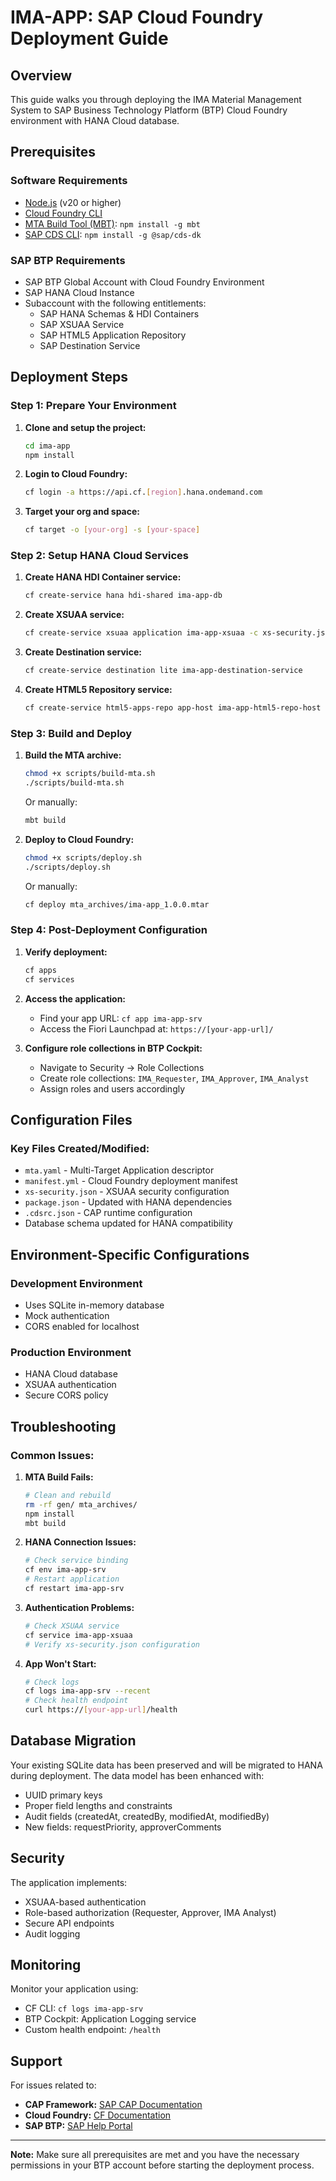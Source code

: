 # IMA-APP: SAP Cloud Foundry Deployment Guide

## Overview
This guide walks you through deploying the IMA Material Management System to SAP Business Technology Platform (BTP) Cloud Foundry environment with HANA Cloud database.

## Prerequisites

### Software Requirements
- [Node.js](https://nodejs.org/) (v20 or higher)
- [Cloud Foundry CLI](https://docs.cloudfoundry.org/cf-cli/install-go-cli.html)
- [MTA Build Tool (MBT)](https://www.npmjs.com/package/mbt): `npm install -g mbt`
- [SAP CDS CLI](https://cap.cloud.sap/docs/get-started/installation): `npm install -g @sap/cds-dk`

### SAP BTP Requirements
- SAP BTP Global Account with Cloud Foundry Environment
- SAP HANA Cloud Instance
- Subaccount with the following entitlements:
  - SAP HANA Schemas & HDI Containers
  - SAP XSUAA Service
  - SAP HTML5 Application Repository
  - SAP Destination Service

## Deployment Steps

### Step 1: Prepare Your Environment

1. **Clone and setup the project:**
   ```bash
   cd ima-app
   npm install
   ```

2. **Login to Cloud Foundry:**
   ```bash
   cf login -a https://api.cf.[region].hana.ondemand.com
   ```

3. **Target your org and space:**
   ```bash
   cf target -o [your-org] -s [your-space]
   ```

### Step 2: Setup HANA Cloud Services

1. **Create HANA HDI Container service:**
   ```bash
   cf create-service hana hdi-shared ima-app-db
   ```

2. **Create XSUAA service:**
   ```bash
   cf create-service xsuaa application ima-app-xsuaa -c xs-security.json
   ```

3. **Create Destination service:**
   ```bash
   cf create-service destination lite ima-app-destination-service
   ```

4. **Create HTML5 Repository service:**
   ```bash
   cf create-service html5-apps-repo app-host ima-app-html5-repo-host
   ```

### Step 3: Build and Deploy

1. **Build the MTA archive:**
   ```bash
   chmod +x scripts/build-mta.sh
   ./scripts/build-mta.sh
   ```
   
   Or manually:
   ```bash
   mbt build
   ```

2. **Deploy to Cloud Foundry:**
   ```bash
   chmod +x scripts/deploy.sh
   ./scripts/deploy.sh
   ```
   
   Or manually:
   ```bash
   cf deploy mta_archives/ima-app_1.0.0.mtar
   ```

### Step 4: Post-Deployment Configuration

1. **Verify deployment:**
   ```bash
   cf apps
   cf services
   ```

2. **Access the application:**
   - Find your app URL: `cf app ima-app-srv`
   - Access the Fiori Launchpad at: `https://[your-app-url]/`

3. **Configure role collections in BTP Cockpit:**
   - Navigate to Security → Role Collections
   - Create role collections: `IMA_Requester`, `IMA_Approver`, `IMA_Analyst`
   - Assign roles and users accordingly

## Configuration Files

### Key Files Created/Modified:
- `mta.yaml` - Multi-Target Application descriptor
- `manifest.yml` - Cloud Foundry deployment manifest
- `xs-security.json` - XSUAA security configuration
- `package.json` - Updated with HANA dependencies
- `.cdsrc.json` - CAP runtime configuration
- Database schema updated for HANA compatibility

## Environment-Specific Configurations

### Development Environment
- Uses SQLite in-memory database
- Mock authentication
- CORS enabled for localhost

### Production Environment
- HANA Cloud database
- XSUAA authentication
- Secure CORS policy

## Troubleshooting

### Common Issues:

1. **MTA Build Fails:**
   ```bash
   # Clean and rebuild
   rm -rf gen/ mta_archives/
   npm install
   mbt build
   ```

2. **HANA Connection Issues:**
   ```bash
   # Check service binding
   cf env ima-app-srv
   # Restart application
   cf restart ima-app-srv
   ```

3. **Authentication Problems:**
   ```bash
   # Check XSUAA service
   cf service ima-app-xsuaa
   # Verify xs-security.json configuration
   ```

4. **App Won't Start:**
   ```bash
   # Check logs
   cf logs ima-app-srv --recent
   # Check health endpoint
   curl https://[your-app-url]/health
   ```

## Database Migration

Your existing SQLite data has been preserved and will be migrated to HANA during deployment. The data model has been enhanced with:
- UUID primary keys
- Proper field lengths and constraints
- Audit fields (createdAt, createdBy, modifiedAt, modifiedBy)
- New fields: requestPriority, approverComments

## Security

The application implements:
- XSUAA-based authentication
- Role-based authorization (Requester, Approver, IMA Analyst)
- Secure API endpoints
- Audit logging

## Monitoring

Monitor your application using:
- CF CLI: `cf logs ima-app-srv`
- BTP Cockpit: Application Logging service
- Custom health endpoint: `/health`

## Support

For issues related to:
- **CAP Framework:** [SAP CAP Documentation](https://cap.cloud.sap/docs/)
- **Cloud Foundry:** [CF Documentation](https://docs.cloudfoundry.org/)
- **SAP BTP:** [SAP Help Portal](https://help.sap.com/products/BTP)

---

**Note:** Make sure all prerequisites are met and you have the necessary permissions in your BTP account before starting the deployment process.
